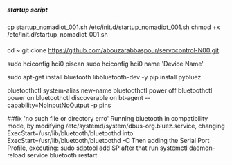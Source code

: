 

##### startup script

cp startup_nomadiot_001.sh /etc/init.d/startup_nomadiot_001.sh
chmod +x /etc/init.d/startup_nomadiot_001.sh




####
cd ~
git clone https://github.com/abouzarabbaspour/servocontrol-N00.git

sudo hciconfig hci0 piscan
sudo hciconfig hci0 name 'Device Name'

sudo apt-get install bluetooth libbluetooth-dev -y
pip install pybluez

bluetoothctl system-alias new-name
bluetoothctl power off
bluetoothctl power on
bluetoothctl discoverable on
bt-agent --capability=NoInputNoOutput -p pins


##fix 'no such file or directory erro'
Running bluetooth in compatibility mode,
by modifying /etc/systemd/system/dbus-org.bluez.service,
changing
ExecStart=/usr/lib/bluetooth/bluetoothd
into
ExecStart=/usr/lib/bluetooth/bluetoothd -C
Then adding the Serial Port Profile, executing: sudo sdptool add SP
after that run
systemctl daemon-reload 
service bluetooth restart
